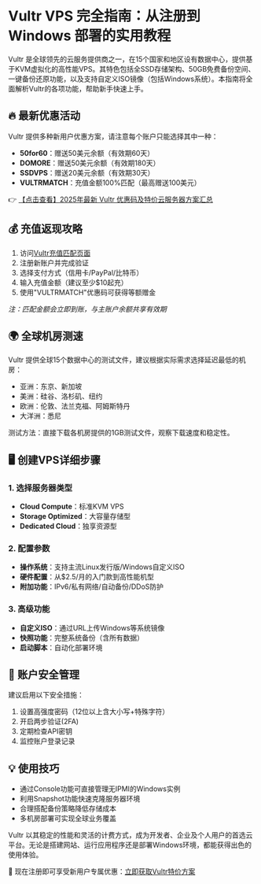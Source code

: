 # Vultr VPS 完全指南：从注册到 Windows 部署的实用教程

Vultr 是全球领先的云服务提供商之一，在15个国家和地区设有数据中心，提供基于KVM虚拟化的高性能VPS。其特色包括全SSD存储架构、50GB免费备份空间、一键备份还原功能，以及支持自定义ISO镜像（包括Windows系统）。本指南将全面解析Vultr的各项功能，帮助新手快速上手。

## 🔥 最新优惠活动

Vultr 提供多种新用户优惠方案，请注意每个账户只能选择其中一种：

- **50for60**：赠送50美元余额（有效期60天）
- **DOMORE**：赠送50美元余额（有效期180天）  
- **SSDVPS**：赠送20美元余额（有效期30天）
- **VULTRMATCH**：充值金额100%匹配（最高赠送100美元）

👉 [【点击查看】2025年最新 Vultr 优惠码及特价云服务器方案汇总](https://bit.ly/VuLtr)

## 💰 充值返现攻略

1. 访问[Vultr充值匹配页面](https://bit.ly/VuLtr)
2. 注册新账户并完成验证
3. 选择支付方式（信用卡/PayPal/比特币）
4. 输入充值金额（建议至少$10起充）
5. 使用"VULTRMATCH"优惠码可获得等额赠金

*注：匹配金额会立即到账，与主账户余额共享有效期*

## 🌍 全球机房测速

Vultr 提供全球15个数据中心的测试文件，建议根据实际需求选择延迟最低的机房：

- 亚洲：东京、新加坡
- 美洲：硅谷、洛杉矶、纽约
- 欧洲：伦敦、法兰克福、阿姆斯特丹
- 大洋洲：悉尼

测试方法：直接下载各机房提供的1GB测试文件，观察下载速度和稳定性。

## 🖥️ 创建VPS详细步骤

### 1. 选择服务器类型
- **Cloud Compute**：标准KVM VPS
- **Storage Optimized**：大容量存储型
- **Dedicated Cloud**：独享资源型

### 2. 配置参数
- **操作系统**：支持主流Linux发行版/Windows自定义ISO
- **硬件配置**：从$2.5/月的入门款到高性能机型
- **附加功能**：IPv6/私有网络/自动备份/DDoS防护

### 3. 高级功能
- **自定义ISO**：通过URL上传Windows等系统镜像
- **快照功能**：完整系统备份（含所有数据）
- **启动脚本**：自动化部署环境

## 🔑 账户安全管理

建议启用以下安全措施：
1. 设置高强度密码（12位以上含大小写+特殊字符）
2. 开启两步验证(2FA)
3. 定期检查API密钥
4. 监控账户登录记录

## 💡 使用技巧

- 通过Console功能可直接管理无IPMI的Windows实例
- 利用Snapshot功能快速克隆服务器环境
- 合理搭配备份策略降低存储成本
- 多机房部署可实现全球业务覆盖

Vultr 以其稳定的性能和灵活的计费方式，成为开发者、企业及个人用户的首选云平台。无论是搭建网站、运行应用程序还是部署Windows环境，都能获得出色的使用体验。

🚀 现在注册即可享受新用户专属优惠：[立即获取Vultr特价方案](https://bit.ly/VuLtr)